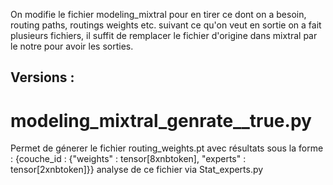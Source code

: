 On modifie le fichier modeling_mixtral pour en tirer ce dont on a besoin, routing paths, routings weights etc.
suivant ce qu'on veut en sortie on a fait plusieurs fichiers, il suffit de remplacer le fichier d'origine dans mixtral par le notre pour avoir les sorties.
## Versions :
# modeling_mixtral_genrate__true.py 
Permet de génerer le fichier routing_weights.pt
avec résultats sous la forme : {couche_id : {"weights" : tensor[8xnbtoken], "experts" : tensor[2xnbtoken]}}
analyse de ce fichier via Stat_experts.py
